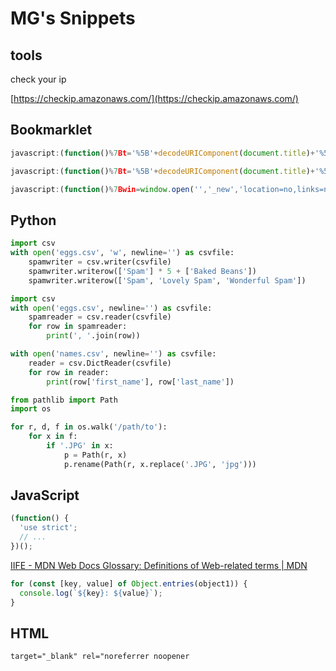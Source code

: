 # MG's Snippets

## tools

check your ip

[https://checkip.amazonaws.com/](https://checkip.amazonaws.com/)

## Bookmarklet

```javascript title="markdown link"
javascript:(function()%7Bt='%5B'+decodeURIComponent(document.title)+'%5D('+decodeURIComponent(window.location.href)+')';win=window.open('','_new','location=no,links=no,scrollbars=no,toolbar=no,width=550,height=150');win.document.write('%3Cform%3E%3Ctextarea%20name=%22a%22%20rows=%225%22%20cols=%2250%22%20onClick=%22javascript:this.form.a.focus();this.form.a.select();%22%3E'+t+'%3C/textarea%3E%3C/form%3E');%7D)()
```

```javascript title="markdown link (strip facebook ads)"
javascript:(function()%7Bt='%5B'+decodeURIComponent(document.title)+'%5D('+decodeURIComponent(window.location.href.split('?fbclid=')[0])+')';win=window.open('','_new','location=no,links=no,scrollbars=no,toolbar=no,width=550,height=150');win.document.write('%3Cform%3E%3Ctextarea%20name=%22a%22%20rows=%225%22%20cols=%2250%22%20onClick=%22javascript:this.form.a.focus();this.form.a.select();%22%3E'+t+'%3C/textarea%3E%3C/form%3E');%7D)()
```

```javascript title="open textarea"
javascript:(function()%7Bwin=window.open('','_new','location=no,links=no,scrollbars=no,toolbar=no,width=800,height=600');win.document.write('%3Cform%3E%3Ctextarea%20rows=%2230%22%20cols=%2280%22%3E%3C/textarea%3E%3C/form%3E');%7D)()
```

## Python

```python title="write csv"
import csv
with open('eggs.csv', 'w', newline='') as csvfile:
    spamwriter = csv.writer(csvfile)
    spamwriter.writerow(['Spam'] * 5 + ['Baked Beans'])
    spamwriter.writerow(['Spam', 'Lovely Spam', 'Wonderful Spam'])
```


```python title="read csv"
import csv
with open('eggs.csv', newline='') as csvfile:
    spamreader = csv.reader(csvfile)
    for row in spamreader:
        print(', '.join(row))

with open('names.csv', newline='') as csvfile:
    reader = csv.DictReader(csvfile)
    for row in reader:
        print(row['first_name'], row['last_name'])
```

```python title="change all file with JPG extension to jpg (lower-case)"
from pathlib import Path
import os

for r, d, f in os.walk('/path/to'):
    for x in f:
        if '.JPG' in x:
            p = Path(r, x)
            p.rename(Path(r, x.replace('.JPG', 'jpg')))
```


## JavaScript

```javascript title="IIFE (Immediately Invoked Function Expression)"
(function() {
  'use strict';
  // ...
})();
```
[IIFE - MDN Web Docs Glossary: Definitions of Web-related terms | MDN](https://developer.mozilla.org/en-US/docs/Glossary/IIFE)

```javascript title="iterate object entries"
for (const [key, value] of Object.entries(object1)) {
  console.log(`${key}: ${value}`);
}
```

## HTML

```html title="link no blank tab"
target="_blank" rel="noreferrer noopener
```
